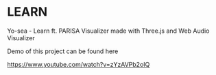 # LEARN
Yo-sea - Learn ft. PARISA Visualizer made with Three.js and Web Audio Visualizer

Demo of this project can be found here 

https://www.youtube.com/watch?v=zYzAVPb2oIQ
